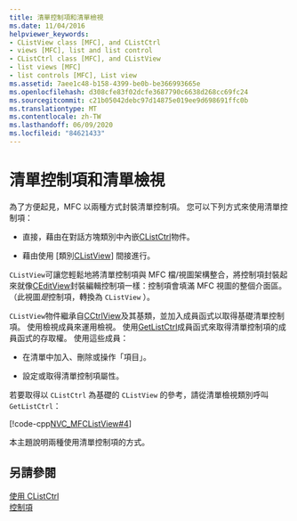 ```yaml
---
title: 清單控制項和清單檢視
ms.date: 11/04/2016
helpviewer_keywords:
- CListView class [MFC], and CListCtrl
- views [MFC], list and list control
- CListCtrl class [MFC], and CListView
- list views [MFC]
- list controls [MFC], List view
ms.assetid: 7aee1c48-b158-4399-be0b-be366993665e
ms.openlocfilehash: d308cfe83f02dcfe3687790c6638d268cc69fc24
ms.sourcegitcommit: c21b05042debc97d14875e019ee9d698691ffc0b
ms.translationtype: MT
ms.contentlocale: zh-TW
ms.lasthandoff: 06/09/2020
ms.locfileid: "84621433"
---
```

# <a name="list-control-and-list-view"></a>清單控制項和清單檢視

為了方便起見，MFC 以兩種方式封裝清單控制項。 您可以下列方式來使用清單控制項：

- 直接，藉由在對話方塊類別中內嵌[CListCtrl](reference/clistctrl-class.md)物件。

- 藉由使用 [類別[CListView](reference/clistview-class.md)] 間接進行。

`CListView`可讓您輕鬆地將清單控制項與 MFC 檔/視圖架構整合，將控制項封裝起來就像[CEditView](reference/ceditview-class.md)封裝編輯控制項一樣：控制項會填滿 MFC 視圖的整個介面區。 （此視圖*是*控制項，轉換為 `CListView` ）。

`CListView`物件繼承自[CCtrlView](reference/cctrlview-class.md)及其基類，並加入成員函式以取得基礎清單控制項。 使用檢視成員來運用檢視。 使用[GetListCtrl](reference/clistview-class.md#getlistctrl)成員函式來取得清單控制項的成員函式的存取權。 使用這些成員：

- 在清單中加入、刪除或操作「項目」。

- 設定或取得清單控制項屬性。

若要取得以 `CListCtrl` 為基礎的 `CListView` 的參考，請從清單檢視類別呼叫 `GetListCtrl`：

[!code-cpp[NVC_MFCListView#4](../atl/reference/codesnippet/cpp/list-control-and-list-view_1.cpp)]

本主題說明兩種使用清單控制項的方式。

## <a name="see-also"></a>另請參閱

[使用 CListCtrl](using-clistctrl.md)<br/>
[控制項](controls-mfc.md)
